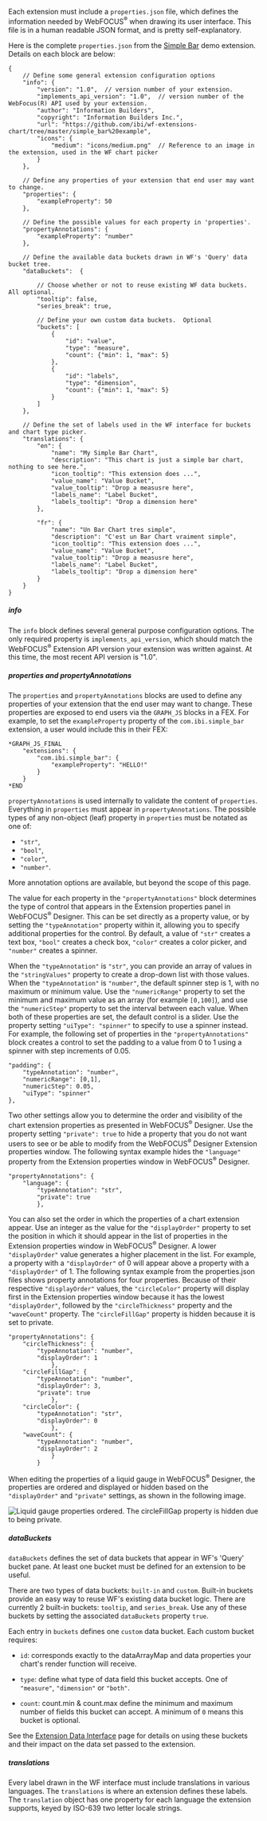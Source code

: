 Each extension must include a `properties.json` file, which defines the information needed by WebFOCUS<sup>®</sup> when drawing its user interface.  This file is in a human readable JSON format, and is pretty self-explanatory.

Here is the complete `properties.json` from the [Simple Bar](https://github.com/ibi/wf-extensions-chart/tree/master/simple_bar%20example) demo extension. Details on each block are below:

	{
		// Define some general extension configuration options
		"info": {
			"version": "1.0",  // version number of your extension.
			"implements_api_version": "1.0",  // version number of the WebFocus(R) API used by your extension.
			"author": "Information Builders",
			"copyright": "Information Builders Inc.",
			"url": "https://github.com/ibi/wf-extensions-chart/tree/master/simple_bar%20example",
			"icons": {
				"medium": "icons/medium.png"  // Reference to an image in the extension, used in the WF chart picker
			}
		},
		
		// Define any properties of your extension that end user may want to change.  
		"properties": {
			"exampleProperty": 50
		},
		
		// Define the possible values for each property in 'properties'.
		"propertyAnnotations": {
			"exampleProperty": "number"
		},

		// Define the available data buckets drawn in WF's 'Query' data bucket tree.  
		"dataBuckets":  {
		
			// Choose whether or not to reuse existing WF data buckets.  All optional.
			"tooltip": false,
			"series_break": true,

			// Define your own custom data buckets.  Optional
			"buckets": [
				{
					"id": "value",
					"type": "measure",
					"count": {"min": 1, "max": 5}
				},
				{
					"id": "labels",
					"type": "dimension",
					"count": {"min": 1, "max": 5}
				}
			]
		},

		// Define the set of labels used in the WF interface for buckets and chart type picker.
		"translations": {
			"en": {
				"name": "My Simple Bar Chart",
				"description": "This chart is just a simple bar chart, nothing to see here.",
				"icon_tooltip": "This extension does ...", 
				"value_name": "Value Bucket", 
				"value_tooltip": "Drop a measusre here", 
				"labels_name": "Label Bucket", 
				"labels_tooltip": "Drop a dimension here"
			},
			
			"fr": {
				"name": "Un Bar Chart tres simple",
				"description": "C'est un Bar Chart vraiment simple",
				"icon_tooltip": "This extension does ...", 
				"value_name": "Value Bucket", 
				"value_tooltip": "Drop a measusre here", 
				"labels_name": "Label Bucket", 
				"labels_tooltip": "Drop a dimension here"
			}
		}
	}

##### info

The `info` block defines several general purpose configuration options.  The only required property is `implements_api_version`, which should match the WebFOCUS<sup>®</sup> Extension API version your extension was written against.  At this time, the most recent API version is "1.0".

##### properties and propertyAnnotations

The `properties` and `propertyAnnotations` blocks are used to define any properties of your extension that the end user may want to change.  These properties are exposed to end users via the `GRAPH_JS` blocks in a FEX. For example, to set the `exampleProperty` property of the `com.ibi.simple_bar` extension, a user would include this in their FEX:

	*GRAPH_JS_FINAL
		"extensions": {
			"com.ibi.simple_bar": {
				"exampleProperty": "HELLO!"
			}
		}
	*END

`propertyAnnotations` is used internally to validate the content of `properties`. Everything in `properties` must appear in `propertyAnnotations`.  The possible types of any non-object (leaf) property in `properties` must be notated as one of:
* `"str"`,  
* `"bool"`, 
* `"color"`, 
* `"number"`.  

More annotation options are available, but beyond the scope of this page.

The value for each property in the `"propertyAnnotations"` block determines the type of control that appears in the Extension properties panel in WebFOCUS<sup>®</sup> Designer. This can be set directly as a property value, or by setting the `"typeAnnotation"` property within it, allowing you to specify additional properties for the control. By default, a value of `"str"` creates a text box, `"bool"` creates a check box, `"color"` creates a color picker, and `"number"` creates a spinner. 

When the `"typeAnnotation"` is `"str"`, you can provide an array of values in the `"stringValues"` property to create a drop-down list with those values. When the `"typeAnnotation"` is `"number"`, the default spinner step is 1, with no maximum or minimum value. Use the `"numericRange"` property to set the minimum and maximum value as an array (for example `[0,100]`), and use the `"numericStep"` property to set the interval between each value.  When both of these properties are set, the default control is a slider. Use the property setting `"uiType": "spinner"` to specify to use a spinner instead. For example, the following set of properties in the `"propertyAnnotations"` block creates a control to set the padding to a value from 0 to 1 using a spinner with step increments of 0.05.

	"padding": {
		"typeAnnotation": "number",
		"numericRange": [0,1],
		"numericStep": 0.05,
		"uiType": "spinner"
	},

Two other settings allow you to determine the order and visibility of the chart extension properties as presented in WebFOCUS<sup>®</sup> Designer. Use the property setting `"private": true` to hide a property that you do not want users to see or be able to modify from the WebFOCUS<sup>®</sup> Designer Extension properties window. The following syntax example hides the `"language"` property from the Extension properties window in WebFOCUS<sup>®</sup> Designer.

	"propertyAnnotations": {
		"language": {
			"typeAnnotation": "str",
			"private": true
			},     

You can also set the order in which the properties of a chart extension appear. Use an integer as the value for the `"displayOrder"` property to set the position in which it should appear in the list of properties in the Extension properties window in WebFOCUS<sup>®</sup> Designer. A lower `"displayOrder"` value generates a higher placement in the list.  For example, a property with a `"displayOrder"` of 0 will appear above a property with a `"displayOrder"` of 1. The following syntax example from the properties.json files shows property annotations for four properties. Because of their respective `"displayOrder"` values, the `"circleColor"` property will display first in the Extension properties window because it has the lowest `"displayOrder"`, followed by the `"circleThickness"` property and the `"waveCount"` property.  The `"circleFillGap"` property is hidden because it is set to private.

	"propertyAnnotations": {
		"circleThickness": {
			"typeAnnotation": "number",
			"displayOrder": 1	
				},
		"circleFillGap": {
			"typeAnnotation": "number",
			"displayOrder": 3,
			"private": true
				},
		"circleColor": {
			"typeAnnotation": "str",
			"displayOrder": 0
				},
		"waveCount": {
			"typeAnnotation": "number",
			"displayOrder": 2
				}
			}

When editing the properties of a liquid gauge in WebFOCUS<sup>®</sup> Designer, the properties are ordered and displayed or hidden based on the `"displayOrder"` and `"private"` settings, as shown in the following image.

![Liquid gauge properties ordered. The circleFillGap property is hidden due to being private.](https://webfocusinfocenter.informationbuilders.com/wfdesigner/images/liquid_gauge_props.jpg)

##### dataBuckets

`dataBuckets` defines the set of data buckets that appear in WF's 'Query' bucket pane.  At least one bucket must be defined for an extension to be useful.

There are two types of data buckets: `built-in` and `custom`.  Built-in buckets provide an easy way to reuse WF's existing data bucket logic.  There are currently 2 built-in buckets: `tooltip`, and `series_break`.  Use any of these buckets by setting the associated `dataBuckets` property `true`.  

Each entry in `buckets` defines one `custom` data bucket.  Each custom bucket requires:

- `id`: corresponds exactly to the dataArrayMap and data properties your chart's render function will receive.  

- `type`: define what type of data field this bucket accepts.  One of `"measure"`, `"dimension"` or `"both"`.

- `count`: count.min & count.max define the minimum and maximum number of fields this bucket can accept.  A minimum of `0` means this bucket is optional.

See the [Extension Data Interface](https://github.com/ibi/wf-extensions-chart/wiki/Extension-Data-Interface/_edit) page for details on using these buckets and their impact on the data set passed to the extension.

##### translations

Every label drawn in the WF interface must include translations in various languages. The `translations` is where an extension defines these labels.  The `translation` object has one property for each language the extension supports, keyed by ISO-639 two letter locale strings.